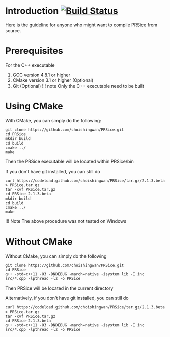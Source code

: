 # Introduction [![Build Status](https://travis-ci.org/choishingwan/PRSice.svg?branch=beta_testing)](https://travis-ci.org/choishingwan/PRSice)
Here is the guideline for anyone who might want to compile PRSice from source. 

# Prerequisites
For the C++ executable
1. GCC version 4.8.1 or higher
2. CMake version 3.1 or higher (Optional)
3. Git (Optional)
!!! note
    Only the C++ executable need to be built

# Using CMake
With CMake, you can simply do the following:
```
git clone https://github.com/choishingwan/PRSice.git
cd PRSice
mkdir build
cd build
cmake ../
make
```
Then the PRSice executable will be located within PRSice/bin

If you don't have git installed, you can still do
```
curl https://codeload.github.com/choishingwan/PRSice/tar.gz/2.1.3.beta > PRSice.tar.gz
tar -xvf PRSice.tar.gz
cd PRSice-2.1.3.beta
mkdir build
cd build
cmake ../
make
```

!!! Note
    The above procedure was not tested on Windows

# Without CMake
Without CMake, you can simply do the following
```
git clone https://github.com/choishingwan/PRSice.git
cd PRSice
g++ -std=c++11 -O3 -DNDEBUG -march=native -isystem lib -I inc src/*.cpp -lpthread -lz -o PRSice
```
Then PRSice will be located in the current directory

Alternatively, if you don't have git installed, you can still do
```
curl https://codeload.github.com/choishingwan/PRSice/tar.gz/2.1.3.beta > PRSice.tar.gz
tar -xvf PRSice.tar.gz
cd PRSice-2.1.3.beta
g++ -std=c++11 -O3 -DNDEBUG -march=native -isystem lib -I inc src/*.cpp -lpthread -lz -o PRSice
```

